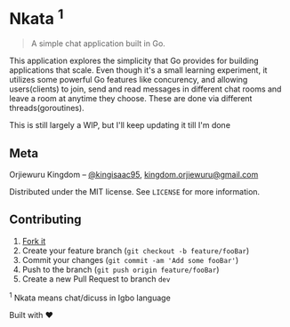 # Nkata <sup>1</sup>

> A simple chat application built in Go.

This application explores the simplicity that Go provides for building applications that scale.
Even though it's a small learning experiment, it utilizes some powerful Go features like concurency,
and allowing users(clients) to join, send and read messages in different chat rooms and leave a room at anytime
they choose. These are done via different threads(goroutines).

This is still largely a WIP, but I'll keep updating it till I'm done

## Meta

Orjiewuru Kingdom – [@kingisaac95](https://twitter.com/kingisaac95), kingdom.orjiewuru@gmail.com

Distributed under the MIT license. See ``LICENSE`` for more information.

## Contributing

1. [Fork it](<https://github.com/kingisaac95/chat-app/fork>)
2. Create your feature branch (`git checkout -b feature/fooBar`)
3. Commit your changes (`git commit -am 'Add some fooBar'`)
4. Push to the branch (`git push origin feature/fooBar`)
5. Create a new Pull Request to branch `dev`

<sup>1</sup> Nkata means chat/dicuss in Igbo language

Built with :heart:
